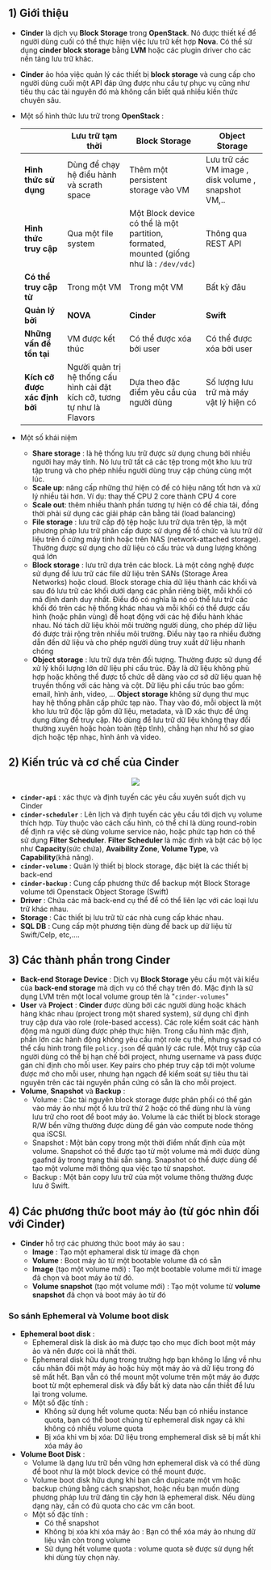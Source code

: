 ## **1) Giới thiệu** 
- **Cinder** là dịch vụ **Block Storage** trong **OpenStack**. Nó được thiết kế để người dùng cuối có thể thực hiện việc lưu trữ kết hợp **Nova**. Có thể sử dụng **cinder block storage** bằng **LVM** hoặc các plugin driver cho các nền tảng lưu trữ khác.
- **Cinder** ảo hóa việc quản lý các thiết bị **block storage** và cung cấp cho người dùng cuối một API đáp ứng được nhu cầu tự phục vụ cũng như tiêu thụ các tài nguyên đó mà không cần biết quá nhiều kiến thức chuyên sâu.
- Một số hình thức lưu trữ trong **OpenStack** :
    
    | | Lưu trữ tạm thời | Block Storage	| Object Storage |
    |-|------------------|------------------|----------------|
    | **Hình thức sử dụng**	| Dùng để chạy hệ điều hành và scrath space	| Thêm một persistent storage vào VM | Lưu trữ các VM image , disk volume , snapshot VM,.. |
    | **Hình thức truy cập** | Qua một file system | Một Block device có thể là một partition, formated, mounted (giống như là : `/dev/vdc`) | Thông qua REST API |
    | **Có thể truy cập từ** | Trong một VM | Trong một VM | Bất kỳ đâu |
    | **Quản lý bởi** |	**NOVA** | **Cinder** | **Swift** |
    | **Những vấn đề tồn tại** | VM được kết thúc | Có thể được xóa bởi user | Có thể được xóa bởi user |
    | **Kích cỡ được xác định bởi**	| Người quản trị hệ thống cấu hình cài đặt kích cỡ, tương tự như là Flavors | Dựa theo đặc điểm yêu cầu của người dùng	| Số lượng lưu trữ mà máy vật lý hiện có |

- Một số khái niệm
    - **Share storage** : là hệ thống lưu trữ được sử dụng chung bởi nhiều người hay máy tính. Nó lưu trữ tất cả các tệp trong một kho lưu trữ tập trung và cho phép nhiều người dùng truy cập chúng cùng một lúc.
    - **Scale up**: nâng cấp những thứ hiện có để có hiệu năng tốt hơn và xử lý nhiều tải hơn. Ví dụ: thay thế CPU 2 core thành CPU 4 core
    - **Scale out**: thêm nhiều thành phần tương tự hiện có để chia tải, đồng thời phải sử dụng các giải pháp cân bằng tải (load balancing)
    - **File storage** : lưu trữ cấp độ tệp hoặc lưu trữ dựa trên tệp, là một phương pháp lưu trữ phân cấp được sử dụng để tổ chức và lưu trữ dữ liệu trên ổ cứng máy tính hoặc trên NAS (network-attached storage). Thường được sử dụng cho dữ liệu có cấu trúc và dung lượng không quá lớn
    - **Block storage** : lưu trữ dựa trên các block. Là một công nghệ được sử dụng để lưu trữ các file dữ liệu trên SANs (Storage Area Networks) hoặc cloud. Block storage chia dữ liệu thành các khối và sau đó lưu trữ các khối dưới dạng các phần riêng biệt, mỗi khối có mã định danh duy nhất. Điều đó có nghĩa là nó có thể lưu trữ các khối đó trên các hệ thống khác nhau và mỗi khối có thể được cấu hình (hoặc phân vùng) để hoạt động với các hệ điều hành khác nhau. Nó tách dữ liệu khỏi môi trường người dùng, cho phép dữ liệu đó được trải rộng trên nhiều môi trường. Điều này tạo ra nhiều đường dẫn đến dữ liệu và cho phép người dùng truy xuất dữ liệu nhanh chóng
    - **Object storage** : lưu trữ dựa trên đối tượng. Thường được sử dụng để xử lý khối lượng lớn dữ liệu phi cấu trúc. Đây là dữ liệu không phù hợp hoặc không thể được tổ chức dễ dàng vào cơ sở dữ liệu quan hệ truyền thống với các hàng và cột. Dữ liệu phi cấu trúc bao gồm: email, hình ảnh, video, ... **Object storage** không sử dụng thư mục hay hệ thống phân cấp phức tạp nào. Thay vào đó, mỗi object là một kho lưu trữ độc lập gồm dữ liệu, metadata, và ID xác thực để ứng dụng dùng để truy cập. Nó dùng để lưu trữ dữ liệu không thay đổi thường xuyên hoặc hoàn toàn (tệp tĩnh), chẳng hạn như hồ sơ giao dịch hoặc tệp nhạc, hình ảnh và video.
## **2) Kiến trúc và cơ chế của Cinder**

<p align=center><img src=https://i.imgur.com/OG5Sx2F.png></p>

- **`cinder-api`** : xác thực và định tuyến các yêu cầu xuyên suốt dịch vụ Cinder
- **`cinder-scheduler`** : Lên lịch và định tuyến các yêu cầu tới dịch vụ volume thích hợp. Tùy thuộc vào cách cấu hình, có thể chỉ là dùng round-robin để định ra việc sẽ dùng volume service nào, hoặc phức tạp hơn có thể sử dụng **Filter Scheduler**. **Filter Scheduler** là mặc định và bật các bộ lọc như **Capacity**(sức chứa), **Avaibility Zone**, **Volume Type**, và **Capability**(khả năng).
- **`cinder-volume`** : Quản lý thiết bị block storage, đặc biệt là các thiết bị back-end
- **`cinder-backup`** : Cung cấp phương thức để backup một Block Storage volume tới Openstack Object Storage (Swift)
- **Driver** : Chứa các mã back-end cụ thể để có thể liên lạc với các loại lưu trữ khác nhau.
- **Storage** : Các thiết bị lưu trữ từ các nhà cung cấp khác nhau.
- **SQL DB** : Cung cấp một phương tiện dùng để back up dữ liệu từ Swift/Celp, etc,....
## **3) Các thành phần trong Cinder**
- **Back-end Storage Device** : Dịch vụ **Block Storage** yêu cầu một vài kiểu của **back-end storage** mà dịch vụ có thể chạy trên đó. Mặc định là sử dụng LVM trên một local volume group tên là "`cinder-volumes`"
- **User** và **Project** : **Cinder** được dùng bởi các người dùng hoặc khách hàng khác nhau (project trong một shared system), sử dụng chỉ định truy cập dưa vào role (role-based access). Các role kiểm soát các hành động mà người dùng được phép thực hiện. Trong cấu hình mặc định, phần lớn các hành động không yêu cầu một role cụ thể, nhưng sysad có thể cấu hình trong file `policy.json` để quản lý các rule. Một truy cập của người dùng có thể bị hạn chế bởi project, nhưng username và pass được gán chỉ định cho mỗi user. Key pairs cho phép truy cập tới một volume được mở cho mỗi user, nhưng hạn ngạch để kiểm soát sự tiêu thu tài nguyên trên các tài nguyên phần cứng có sẵn là cho mỗi project.
- **Volume**, **Snapshot** và **Backup** :
    - Volume : Các tài nguyên block storage được phân phối có thể gán vào máy ảo như một ổ lưu trữ thứ 2 hoặc có thể dùng như là vùng lưu trữ cho root để boot máy ảo. Volume là các thiết bị block storage R/W bền vững thường được dùng để gán vào compute node thông qua iSCSI.
    - Snapshot : Một bản copy trong một thời điểm nhất định của một volume. Snapshot có thể được tạo từ một volume mà mới được dùng gaafnd ây trong trạng thái sẵn sàng. Snapshot có thể được dùng để tạo một volume mới thông qua việc tạo từ snapshot.
    - Backup : Một bản copy lưu trữ của một volume thông thường được lưu ở Swift.
## **4) Các phương thức boot máy ảo (từ góc nhìn đối với Cinder)**
- **Cinder** hỗ trợ các phương thức boot máy ảo sau :
    - **Image** : Tạo một ephameral disk từ image đã chọn
    - **Volume** : Boot máy ảo từ một bootable volume đã có sẵn
    - **Image** (tạo một volume mới) : Tạo một bootable volume mới từ image đã chọn và boot máy ảo từ đó.
    - **Volume snapshot** (tạo một volume mới) : Tạo một volume từ **volume snapshot** đã chọn và boot máy ảo từ đó
### **So sánh Ephemeral và Volume boot disk**
- **Ephemeral boot disk** :
    - Ephemeral disk là disk ảo mà được tạo cho mục đích boot một máy ảo và nên được coi là nhất thời.
    - Ephemeral disk hữu dụng trong trường hợp bạn không lo lắng về nhu cầu nhân đôi một máy ảo hoặc hủy một máy ảo và dữ liệu trong đó sẽ mất hết. Bạn vẫn có thể mount một volume trên một máy ảo được boot từ một ephemeral disk và đẩy bất kỳ data nào cần thiết để lưu lại trong volume.
    - Một số đặc tính :
        - Không sử dụng hết volume quota: Nếu bạn có nhiều instance quota, bạn có thể boot chúng từ ephemeral disk ngay cả khi không có nhiều volume quota
        - Bị xóa khi vm bị xóa: Dữ liệu trong emphemeral disk sẽ bị mất khi xóa máy ảo
- **Volume Boot Disk** :
    - Volume là dạng lưu trữ bền vững hơn ephemeral disk và có thể dùng để boot như là một block device có thể mount được.
    - Volume boot disk hữu dụng khi bạn cần dupicate một vm hoặc backup chúng bằng cách snapshot, hoặc nếu bạn muốn dùng phương pháp lưu trữ đáng tin cậy hơn là ephemeral disk. Nếu dùng dạng này, cần có đủ quota cho các vm cần boot.
    - Một số đặc tính :
        - Có thể snapshot
        - Không bị xóa khi xóa máy ảo : Bạn có thể xóa máy ảo nhưng dữ liệu vẫn còn trong volume
        - Sử dụng hết volume quota : volume quota sẽ được sử dụng hết khi dùng tùy chọn này.
